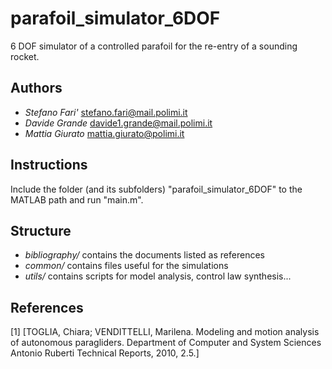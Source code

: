 # parafoil_simulator_6DOF
6 DOF simulator of a controlled parafoil for the re-entry of a sounding rocket.

## Authors
* *Stefano Fari'*	stefano.fari@mail.polimi.it
* *Davide Grande*	davide1.grande@mail.polimi.it
* *Mattia Giurato*	mattia.giurato@polimi.it

## Instructions
Include the folder (and its subfolders) "parafoil_simulator_6DOF" to the MATLAB path and run "main.m".

## Structure
* *bibliography/* contains the documents listed as references
* *common/*     contains files useful for the simulations
* *utils/*      contains scripts for model analysis, control law synthesis...

## References
[1] [TOGLIA, Chiara; VENDITTELLI, Marilena. Modeling and motion analysis of autonomous paragliders. Department of Computer and System Sciences Antonio Ruberti Technical Reports, 2010, 2.5.]
